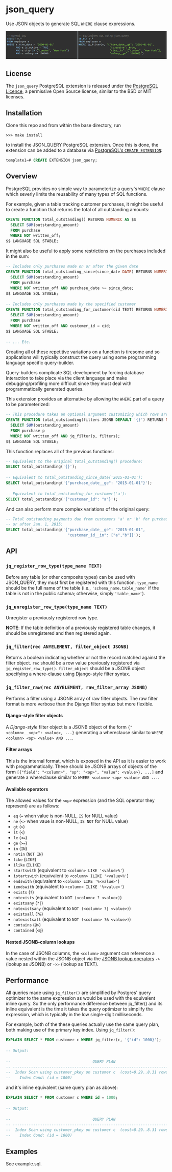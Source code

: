 # json_query

Use JSON objects to generate SQL ```WHERE``` clause expressions.

![json_query screenshot](./screenshot.png "json_query")

## License
The `json_query` PostgreSQL extension is released under the
[PostgreSQL Licence](http://www.postgresql.org/about/licence/), a
permissive Open Source license, similar to the BSD or MIT licenses.

## Installation

Clone this repo and from within the base directory, run

```
>>> make install
```

to install the JSON_QUERY PostgreSQL extension. Once this is done, the extension can be added
to a database via [PostgreSQL's `CREATE EXTENSION`](https://www.postgresql.org/docs/9.6/static/sql-createextension.html):

```SQL
template1=# CREATE EXTENSION json_query;
```

## Overview

PostgreSQL provides no simple way to parameterize a query's ```WHERE``` clause
which severly limits the reusability of many types of SQL functions.

For example, given a table tracking customer purchases, it might be useful to
create a function that returns the total of all outstanding amounts:

```SQL
CREATE FUNCTION total_outstanding() RETURNS NUMERIC AS $$
  SELECT SUM(outstanding_amount)
  FROM purchase
  WHERE NOT written_off;
$$ LANGUAGE SQL STABLE;
```

It might also be useful to apply some restrictions on the purchases included in the sum:

```SQL
-- Includes only purchases made on or after the given date
CREATE FUNCTION total_outstanding_since(since_date DATE) RETURNS NUMERIC AS $$
  SELECT SUM(outstanding_amount)
  FROM purchase
  WHERE NOT written_off AND purchase_date >= since_date;
$$ LANGUAGE SQL STABLE;

-- Includes only purchases made by the specified customer
CREATE FUNCTION total_outstanding_for_customer(cid TEXT) RETURNS NUMERIC AS $$
  SELECT SUM(outstanding_amount)
  FROM purchase
  WHERE NOT written_off AND customer_id = cid;
$$ LANGUAGE SQL STABLE;

-- ... Etc.
```

Creating all of these repetitive variations on a function is tiresome and so applications will
typically construct the query using some programming language specific query-builder.

Query-builders complicate SQL development by forcing database interaction to take place via the
client language and make debugging/profiling more difficult since they must deal with programmatically
generated queries.

This extension provides an alternative by allowing the `WHERE` part of a query to be parameterized:

```SQL
-- This procedure takes an optional argument customizing which rows are included in the aggregate.
CREATE FUNCTION total_outstanding(filters JSONB DEFAULT '{}') RETURNS NUMERIC AS $$
  SELECT SUM(outstanding_amount)
  FROM purchase p
  WHERE NOT written_off AND jq_filter(p, filters);
$$ LANGUAGE SQL STABLE;
```

This function replaces all of the previous functions:

```SQL
-- Equivalent to the original total_outstanding() procedure:
SELECT total_outstanding('{}');

-- Equivalent to total_outstanding_since_date('2015-01-01'):
SELECT total_outstanding('{"purchase_date__ge": "2015-01-01"}');

-- Equivalent to total_outstanding_for_customer('a'):
SELECT total_outstanding('{"customer_id": "a"}');
```

And can also perform more complex variations of the original query:

```SQL
-- Total outstanding payments due from customers 'a' or 'b' for purchases on
-- or after Jan. 1, 2015:
SELECT total_outstanding('{"purchase_date__ge": "2015-01-01",
                           "customer_id__in": ["a","b"]}');
```

## API

### `jq_register_row_type(type_name TEXT)`
Before any table (or other composite types) can be used with JSON_QUERY, they must first be registered
with this function. `type_name` should be the full name of the table (i.e., `'schema_name.table_name'`
if the table is not in the public schema; otherwise, simply `'table_name'`).

### `jq_unregister_row_type(type_name TEXT)`
Unregister a previously registered row type.

**NOTE**: If the table definition of a previously registered table changes, it should be unregistered
and then registered again.

### `jq_filter(rec ANYELEMENT, filter_object JSONB)`
Returns a boolean indicating whether or not the record matched against the filter object. `rec` should
be a row value previously registered via `jq_register_row_type()`. `filter_object` should be a JSONB
object specifying a where-clause using Django-style filter syntax.

### `jq_filter_raw(rec ANYELEMENT, raw_filter_array JSONB)`
Performs a filter using a JSONB array of raw filter objects. The raw filter format is more verbose than
the Django filter syntax but more flexible.

#### Django-style filter objects
A *Django-style* filter object is a JSONB object of the form `{"<column>__<op>": <value>, ...}` generating
a whereclause similar to `WHERE <column> <op> <value> AND ...`.

#### Filter arrays
This is the internal format, which is exposed in the API as it is easier to work with programmatically.
These should be JSONB arrays of objects of the form `[{"field": "<column>", "op": "<op>", "value": <value>}, ...]`
and generate a whereclause similar to `WHERE <column> <op> <value> AND ...`.

#### Available operators
The allowed values for the `<op>` expression (and the SQL operator they represent) are as follows:
 * `eq` (`=` when value is non-NULL, `IS` for NULL value)
 * `ne` (`<>` when vaue is non-NULL, `IS NOT` for NULL value)
 * `gt` (`>`)
 * `lt` (`<`)
 * `le` (`<=`)
 * `ge` (`>=`)
 * `in` (`IN`)
 * `notin` (`NOT IN`)
 * `like` (`LIKE`)
 * `ilike` (`ILIKE`)
 * `startswith` (equivalent to `<column> LIKE '<value>%'`)
 * `istartswith` (equivalent to `<column> ILIKE '<value>%'`)
 * `endswith` (equivalent to `<column> LIKE '%<value>'`)
 * `iendswith` (equivalent to `<column> ILIKE '%<value>'`)
 * `exists` (`?`)
 * `notexists` (equivalent to `NOT (<column> ? <value>)`)
 * `existsany` (`?|`)
 * `notexistsany` (equivalent to `NOT (<column> ?| <value>)`)
 * `existsall` (`?&`)
 * `notexistsall` (equivalent to `NOT (<column> ?& <value>)`)
 * `contains` (`@>`)
 * `contained` (`<@`)

#### Nested JSONB-column lookups
In the case of JSONB columns, the `<column>` argument can reference a value nested within the JSONB object
via the [JSONB lookup operators](https://www.postgresql.org/docs/9.6/static/functions-json.html#FUNCTIONS-JSON-OP-TABLE)
`->` (lookup as JSONB) or `->>` (lookup as TEXT).


## Performance

All queries made using ```jq_filter()``` are simplified by Postgres'
query optimizer to the same expression as would be used with the equivalent
inline query. So the only performance difference between jq_filter()
and its inline equivalent is the time it takes the query optimizer to simplify
the expression, which is typically in the low single-digit milliseconds.

For example, both of the these queries actually use the same query plan, both
making use of the primary key index. Using ```jq_filter()```:

```SQL
EXPLAIN SELECT * FROM customer c WHERE jq_filter(c, '{"id": 1000}');

-- Output:

--                                    QUERY PLAN                                    
-- ---------------------------------------------------------------------------------
--  Index Scan using customer_pkey on customer c  (cost=0.29..8.31 rows=1 width=68)
--    Index Cond: (id = 1000)
```

and it's inline equivalent (same query plan as above):

```SQL
EXPLAIN SELECT * FROM customer c WHERE id = 1000;

-- Output:

--                                    QUERY PLAN                                    
-- ---------------------------------------------------------------------------------
--  Index Scan using customer_pkey on customer c  (cost=0.29..8.31 rows=1 width=68)
--    Index Cond: (id = 1000)
```

## Examples

See example.sql.